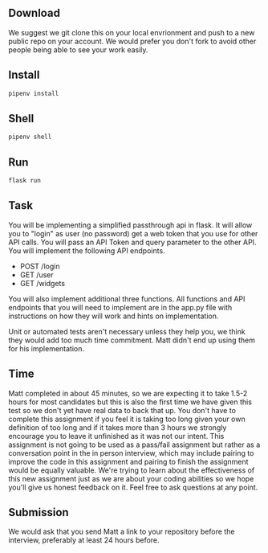 ## Download 
We suggest we git clone this on your local envrionment and push to a new public repo on your account. 
We would prefer you don't fork to avoid other people being able to see your work easily.

## Install
```sh
pipenv install
```

## Shell
```sh
pipenv shell
```

## Run
```sh
flask run
```

## Task
You will be implementing a simplified passthrough api in flask. It will allow you to "login" as user (no password) get a web token that you use for other API calls. You will pass an API Token and query parameter to the other API. You will implement the following API endpoints.
- POST /login
- GET /user
- GET /widgets

You will also implement additional three functions. All functions and API endpoints that you will need to implement are in the app.py file with instructions on how they will work and hints on implementation.

Unit or automated tests aren't necessary unless they help you, we think they would add too much time commitment. Matt didn't end up using them for his implementation.

## Time
Matt completed in about 45 minutes, so we are expecting it to take 1.5-2 hours for most candidates but this is also the first time we have given this test so we don't yet have real data to back that up. You don't have to complete this assignment if you feel it is taking too long given your own definition of too long and if it takes more than 3 hours we strongly encourage you to leave it unfinished as it was not our intent. This assignment is not going to be used as a pass/fail assignment but rather as a conversation point in the in person interview, which may include pairing to improve the code in this assignment and pairing to finish the assignment would be equally valuable. We're trying to learn about the effectiveness of this new assignment just as we are about your coding abilities so we hope you'll give us honest feedback on it. Feel free to ask questions at any point.

## Submission 
We would ask that you send Matt a link to your repository before the interview, preferably at least 24 hours before.
